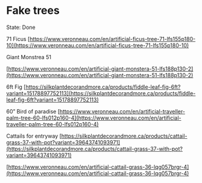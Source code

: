 # Fake trees

State: Done

71 Ficus
[https://www.veronneau.com/en/artificial-ficus-tree-71-lfs155p180-10](https://www.veronneau.com/en/artificial-ficus-tree-71-lfs155p180-10)

Giant Monstrea 51

[https://www.veronneau.com/en/artificial-giant-monstera-51-lfs188p130-2](https://www.veronneau.com/en/artificial-giant-monstera-51-lfs188p130-2)

6ft Fig
[https://silkplantdecorandmore.ca/products/fiddle-leaf-fig-6ft?variant=15178897752113](https://silkplantdecorandmore.ca/products/fiddle-leaf-fig-6ft?variant=15178897752113)

60” Bird of paradise
[https://www.veronneau.com/en/artificial-traveller-palm-tree-60-lfs012p160-4](https://www.veronneau.com/en/artificial-traveller-palm-tree-60-lfs012p160-4)

Cattails for entryway
[https://silkplantdecorandmore.ca/products/cattail-grass-37-with-pot?variant=39643741093971](https://silkplantdecorandmore.ca/products/cattail-grass-37-with-pot?variant=39643741093971)

[https://www.veronneau.com/en/artificial-cattail-grass-36-lqg057brgr-4](https://www.veronneau.com/en/artificial-cattail-grass-36-lqg057brgr-4)